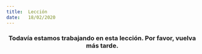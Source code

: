 ```yaml
---
title:  Lección
date:   18/02/2020
---
```


### <center>Todavía estamos trabajando en esta lección. Por favor, vuelva más tarde.</center>